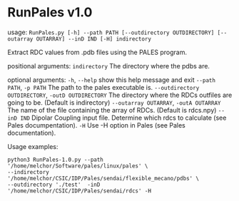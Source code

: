 RunPales v1.0
=============

usage: `RunPales.py [-h] --path PATH [--outdirectory OUTDIRECTORY]
                   [--outarray OUTARRAY] --inD IND [-H]
                   indirectory`

Extract RDC values from .pdb files using the PALES program.

positional arguments:
  `indirectory`           The directory where the pdbs are.

optional arguments:
  `-h`, `--help`            show this help message and exit
  `--path PATH`, `-p PATH`  The path to the pales executable is.
  `--outdirectory OUTDIRECTORY`, `-outD OUTDIRECTORY`
                        The directory where the RDCs outfiles are going to be.
                        (Default is indirectory)
  `--outarray OUTARRAY`, `-outA OUTARRAY`
                        The name of the file containing the array of RDCs.
                        (Default is rdcs.npy)
  `--inD IND`             Dipolar Coupling input file. Determine which rdcs to
                        calculate (see Pales documpentation).
  `-H`                    Use -H option in Pales (see Pales documentation).



Usage examples:
```
python3 RunPales-1.0.py --path '/home/melchor/Software/pales/linux/pales' \
--indirectory '/home/melchor/CSIC/IDP/Pales/sendai/flexible_mecano/pdbs' \
--outdirectory './test'  -inD '/home/melchor/CSIC/IDP/Pales/sendai/rdcs' -H
```
